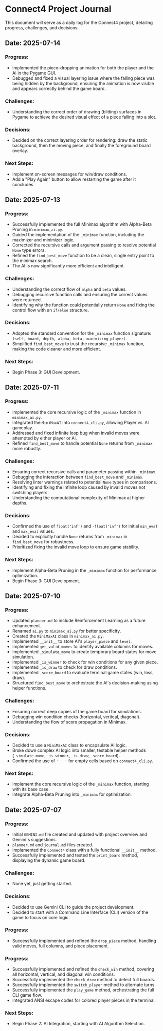 # Connect4 Project Journal

This document will serve as a daily log for the Connect4 project, detailing progress, challenges, and decisions.

## Date: 2025-07-14

### Progress:
- Implemented the piece-dropping animation for both the player and the AI in the Pygame GUI.
- Debugged and fixed a visual layering issue where the falling piece was being hidden by the background, ensuring the animation is now visible and appears correctly behind the game board.

### Challenges:
- Understanding the correct order of drawing (blitting) surfaces in Pygame to achieve the desired visual effect of a piece falling into a slot.

### Decisions:
- Decided on the correct layering order for rendering: draw the static background, then the moving piece, and finally the foreground board overlay.

### Next Steps:
- Implement on-screen messages for win/draw conditions.
- Add a "Play Again" button to allow restarting the game after it concludes.


## Date: 2025-07-13

### Progress:
- Successfully implemented the full Minimax algorithm with Alpha-Beta Pruning in `minimax_ai.py`.
- Guided the implementation of the `_minimax` function, including the maximizer and minimizer logic.
- Corrected the recursive calls and argument passing to resolve potential `None` type errors.
- Refined the `find_best_move` function to be a clean, single entry point to the minimax search.
- The AI is now significantly more efficient and intelligent.

### Challenges:
- Understanding the correct flow of `alpha` and `beta` values.
- Debugging recursive function calls and ensuring the correct values were returned.
- Identifying why the function could potentially return `None` and fixing the control flow with an `if/else` structure.

### Decisions:
- Adopted the standard convention for the `_minimax` function signature: `(self, board, depth, alpha, beta, maximizing_player)`.
- Simplified `find_best_move` to trust the recursive `_minimax` function, making the code cleaner and more efficient.

### Next Steps:
- Begin Phase 3: GUI Development.

## Date: 2025-07-11

### Progress:
- Implemented the core recursive logic of the `_minimax` function in `minimax_ai.py`.
- Integrated the `MiniMaxAI` into `connect4_cli.py`, allowing Player vs. AI gameplay.
- Addressed and fixed infinite loop bug when invalid moves were attempted by either player or AI.
- Refined `find_best_move` to handle potential `None` returns from `_minimax` more robustly.

### Challenges:
- Ensuring correct recursive calls and parameter passing within `_minimax`.
- Debugging the interaction between `find_best_move` and `_minimax`.
- Resolving linter warnings related to potential `None` types in comparisons.
- Identifying and fixing the infinite loop caused by invalid moves not switching players.
- Understanding the computational complexity of Minimax at higher depths.

### Decisions:
- Confirmed the use of `float('inf')` and `-float('inf')` for initial `min_eval` and `max_eval` values.
- Decided to explicitly handle `None` returns from `_minimax` in `find_best_move` for robustness.
- Prioritized fixing the invalid move loop to ensure game stability.

### Next Steps:
- Implement Alpha-Beta Pruning in the `_minimax` function for performance optimization.
- Begin Phase 3: GUI Development.

## Date: 2025-07-10

### Progress:
- Updated `planner.md` to include Reinforcement Learning as a future enhancement.
- Renamed `ai.py` to `minimax_ai.py` for better specificity.
- Created the `MiniMaxAI` class in `minimax_ai.py`.
- Implemented `__init__` to store AI's `player_piece` and `level`.
- Implemented `get_valid_moves` to identify available columns for moves.
- Implemented `_simulate_move` to create temporary board states for move simulation.
- Implemented `_is_winner` to check for win conditions for any given piece.
- Implemented `_is_draw` to check for draw conditions.
- Implemented `_score_board` to evaluate terminal game states (win, loss, draw).
- Structured `find_best_move` to orchestrate the AI's decision-making using helper functions.

### Challenges:
- Ensuring correct deep copies of the game board for simulations.
- Debugging win condition checks (horizontal, vertical, diagonal).
- Understanding the flow of score propagation in Minimax.

### Decisions:
- Decided to use a `MiniMaxAI` class to encapsulate AI logic.
- Broke down complex AI logic into smaller, testable helper methods (`_simulate_move`, `_is_winner`, `_is_draw`, `_score_board`).
- Confirmed the use of `'   '` for empty cells based on `connect4_cli.py`.

### Next Steps:
- Implement the core recursive logic of the `_minimax` function, starting with its base case.
- Integrate Alpha-Beta Pruning into `_minimax` for optimization.

## Date: 2025-07-07

### Progress:
- Initial `GEMINI.md` file created and updated with project overview and Gemini's suggestions.
- `planner.md` and `journal.md` files created.
- Implemented the `Connect4` class with a fully functional `__init__` method.
- Successfully implemented and tested the `print_board` method, displaying the dynamic game board.

### Challenges:
- None yet, just getting started.

### Decisions:
- Decided to use Gemini CLI to guide the project development.
- Decided to start with a Command Line Interface (CLI) version of the game to focus on core logic.

### Progress:
- Successfully implemented and refined the `drop_piece` method, handling valid moves, full columns, and piece placement.

### Progress:
- Successfully implemented and refined the `check_win` method, covering all horizontal, vertical, and diagonal win conditions.
- Successfully implemented the `check_draw` method to detect full boards.
- Successfully implemented the `switch_player` method to alternate turns.
- Successfully implemented the `play_game` method, orchestrating the full CLI game flow.
- Integrated ANSI escape codes for colored player pieces in the terminal.

### Next Steps:
- Begin Phase 2: AI Integration, starting with AI Algorithm Selection.
